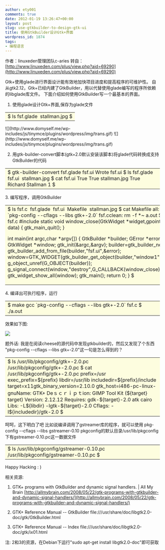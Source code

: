 ```yaml
---
author: ety001
comments: true
date: 2012-01-19 13:26:47+00:00
layout: post
slug: use-gtkbuilder-to-design-gtk-ui
title: 使用GtkBuilder设计Gtk+界面
wordpress_id: 1874
tags:
- 编程语言
---
```


作者：linuxeden管理团队c-aries
转自：[http://www.linuxeden.com/plus/view.php?aid=69290](http://www.linuxeden.com/plus/view.php?aid=69290)

Gtk+使用glade进行界面设计能有效地加快项目进度和提高程序的可维护性。
自从gtk2.12，Gtk+已经内建了GtkBuilder，用以代替使用glade编写的程序所依赖的libglade库文件。
下面介绍如何使用GtkBuilder写一个最基本的界面。

1. 使用glade设计Gtk+界面,保存为glade文件
<table cellpadding="6" width="95%" align="center" cellspacing="0" border="0" >
<tbody >
<tr >

<td bgcolor="#fdfddf" >$ ls
fsf.glade  stallman.jpg
$
</td>
</tr>
</tbody>
</table>
![](http://www.domyself.me/wp-includes/js/tinymce/plugins/wordpress/img/trans.gif)

<!-- more -->![](http://www.domyself.me/wp-includes/js/tinymce/plugins/wordpress/img/trans.gif)
2. 用gtk-builder-convert脚本(gtk+2.0默认安装该脚本)将glade代码转换成支持GtkBuilder的代码
<table cellpadding="6" width="95%" align="center" cellspacing="0" border="0" >
<tbody >
<tr >

<td bgcolor="#fdfddf" >$ gtk-builder-convert fsf.glade fsf.ui
Wrote fsf.ui
$ ls
fsf.glade  fsf.ui  stallman.jpg
$ cat fsf.ui
<?xml version="1.0"?>
<!--Generated with glade3 3.4.5 on Sun Nov 29 12:39:11 2009 -->
<interface>
<object id="window1">
<child>
<object id="vbox1">
<property name="visible">True</property>
<child>
<object id="image1">
<property name="visible">True</property>
<property name="pixbuf">stallman.jpg</property>
</object>
</child>
<child>
<object id="label1">
<property name="visible">True</property>
<property name="label" translatable="yes">Richard Stallman</property>
</object>
<packing>
<property name="position">1</property>
</packing>
</child>
</object>
</child>
</object>
</interface>
$
</td>
</tr>
</tbody>
</table>
3. 编写程序，调用GtkBuilder
<table cellpadding="6" width="95%" align="center" cellspacing="0" border="0" >
<tbody >
<tr >

<td bgcolor="#fdfddf" >$ ls
fsf.c  fsf.glade  fsf.ui  Makefile  stallman.jpg
$ cat Makefile
all:
gcc `pkg-config --cflags --libs gtk+-2.0` fsf.cclean:
rm -f *~ a.out
$ cat fsf.c
#include <gtk/gtk.h>static void window_close(GtkWidget *widget,gpointer data)
{
gtk_main_quit();
}

int main(int argc,char *argv[])
{
GtkBuilder *builder;
GError *error;
GtkWidget *window;
gtk_init(&argc,&argv);
builder=gtk_builder_new();
gtk_builder_add_from_file(builder,"fsf.ui",&error);
window=GTK_WIDGET(gtk_builder_get_object(builder,"window1"));
g_object_unref(G_OBJECT(builder));
g_signal_connect(window,"destroy",G_CALLBACK(window_close),NULL);
gtk_widget_show_all(window);
gtk_main();
return 0;
}
$
</td>
</tr>
</tbody>
</table>
4. 编译出可执行程序，运行
<table cellpadding="6" width="95%" align="center" cellspacing="0" border="0" >
<tbody >
<tr >

<td bgcolor="#fdfddf" >$ make
gcc `pkg-config --cflags --libs gtk+-2.0` fsf.c
$ ./a.out
</td>
</tr>
</tbody>
</table>
效果如下图:

[![](http://www.linuxeden.com/upimg/userup/14/12594I3U-5496.jpg)](http://www.linuxeden.com/upimg/userup/14/12594I3U-5496.jpg)

题外话:
我是在阅读cheese的源代码中发现gtkbuilder的，然后又发现了个东西
"pkg-config --cflags --libs gtk+-2.0"这一句是怎么得到的？
<table cellpadding="6" width="95%" align="center" cellspacing="0" border="0" >
<tbody >
<tr >

<td bgcolor="#fdfddf" >$ ls /usr/lib/pkgconfig/gtk+-2.0.pc
/usr/lib/pkgconfig/gtk+-2.0.pc
$ cat /usr/lib/pkgconfig/gtk+-2.0.pc
prefix=/usr
exec_prefix=${prefix}
libdir=/usr/lib
includedir=${prefix}/include
target=x11gtk_binary_version=2.10.0
gtk_host=i486-pc-linux-gnuName: GTK+
Deｓｃｒｉｐｔion: GIMP Tool Kit (${target} target)
Version: 2.12.12
Requires: gdk-${target}-2.0 atk cairo
Libs: -L${libdir} -lgtk-${target}-2.0
Cflags: -I${includedir}/gtk-2.0
$
</td>
</tr>
</tbody>
</table>
呵呵，这下明白了吧
比如说编译调用了gstreamer库的程序，就可以使用
pkg-config --cflags --libs gstreamer-0.10
pkgconfig的默认目录/usr/lib/pkgconfig下有gstreamer-0.10.pc这一数据文件
<table cellpadding="6" width="95%" align="center" cellspacing="0" border="0" >
<tbody >
<tr >

<td bgcolor="#fdfddf" >$ ls /usr/lib/pkgconfig/gstreamer-0.10.pc
/usr/lib/pkgconfig/gstreamer-0.10.pc
$
</td>
</tr>
</tbody>
</table>
Happy Hacking : )

相关资源:
1. GTK+ programs with GtkBuilder and dynamic signal handlers. | All My Brain
[http://allmybrain.com/2008/05/22/gtk-programs-with-gtkbuilder-and-dynamic-signal-handlers/](http://allmybrain.com/2008/05/22/gtk-programs-with-gtkbuilder-and-dynamic-signal-handlers/)

2. GTK+ Reference Manual -- GtkBuilder
file:///usr/share/doc/libgtk2.0-doc/gtk/GtkBuilder.html

3. GTK+ Reference Manual -- Index
file:///usr/share/doc/libgtk2.0-doc/gtk/ix01.html

注: 2和3的资源，在Debian下运行"sudo apt-get install libgtk2.0-doc"即可获取

